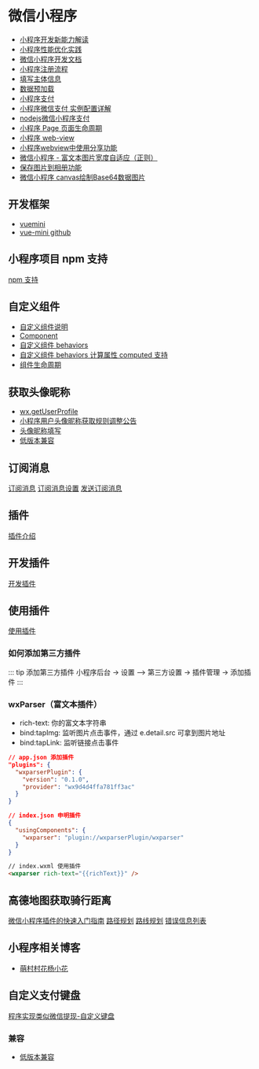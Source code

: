 # 微信小程序

- [小程序开发新能力解读](https://developers.weixin.qq.com/community/business/course/0004ca93454498f68aac5faa25b80d?source=indextopic)
- [小程序性能优化实践](https://developers.weixin.qq.com/community/business/course/000606628dc2e86dc0ddcbb115940d?source=indexad)
- [微信小程序开发文档](https://developers.weixin.qq.com/miniprogram/dev/framework)
- [小程序注册流程](https://developers.weixin.qq.com/miniprogram/introduction/#%E5%B0%8F%E7%A8%8B%E5%BA%8F%E6%B3%A8%E5%86%8C)
- [填写主体信息](https://developers.weixin.qq.com/miniprogram/introduction/#%E5%A1%AB%E5%86%99%E4%B8%BB%E4%BD%93%E4%BF%A1%E6%81%AF)
- [数据预加载](https://developers.weixin.qq.com/miniprogram/dev/framework/ability/pre-fetch.html)
- [小程序支付](https://pay.weixin.qq.com/wiki/doc/api/wxa/wxa_api.php?chapter=7_7)
- [小程序微信支付 实例配置详解](https://blog.csdn.net/u011415782/article/details/80944832)
- [nodejs微信小程序支付](https://www.jianshu.com/p/a47090968a86)
- [小程序 Page 页面生命周期](https://developers.weixin.qq.com/miniprogram/dev/reference/api/Page.html#onShareAppMessage-Object-object)
- [小程序 web-view](https://developers.weixin.qq.com/miniprogram/dev/component/web-view.html)
- [小程序webview中使用分享功能](https://blog.csdn.net/weixin_44051839/article/details/86689319)
- [微信小程序 - 富文本图片宽度自适应（正则）](https://blog.csdn.net/weixin_33901926/article/details/91386705)
- [保存图片到相册功能](https://www.jb51.net/article/151751.htm)
- [微信小程序 canvas绘制Base64数据图片](https://www.jianshu.com/p/844a8faea9c1)

## 开发框架

- [vuemini](https://vuemini.org/)
- [vue-mini github](https://github.com/vue-mini/vue-mini)

## 小程序项目 npm 支持

[npm 支持](https://developers.weixin.qq.com/miniprogram/dev/devtools/npm.html)

## 自定义组件

- [自定义组件说明](https://developers.weixin.qq.com/miniprogram/dev/framework/custom-component/)
- [Component](https://developers.weixin.qq.com/miniprogram/dev/reference/api/Component.html)
- [自定义组件 behaviors](https://developers.weixin.qq.com/miniprogram/dev/framework/custom-component/behaviors.html)
- [自定义组件 behaviors 计算属性 computed 支持](https://github.com/wechat-miniprogram/computed)
- [组件生命周期](https://developers.weixin.qq.com/miniprogram/dev/framework/custom-component/lifetimes.html)

## 获取头像昵称

- [wx.getUserProfile](https://developers.weixin.qq.com/miniprogram/dev/api/open-api/user-info/wx.getUserProfile.html)
- [小程序用户头像昵称获取规则调整公告](https://developers.weixin.qq.com/community/develop/doc/00022c683e8a80b29bed2142b56c01)
- [头像昵称填写](https://developers.weixin.qq.com/miniprogram/dev/framework/open-ability/userProfile.html)
- [低版本兼容](https://developers.weixin.qq.com/miniprogram/dev/framework/compatibility.html)

## 订阅消息

[订阅消息](https://developers.weixin.qq.com/miniprogram/dev/api/open-api/subscribe-message/wx.requestSubscribeMessage.html)
[订阅消息设置](https://developers.weixin.qq.com/miniprogram/dev/api/open-api/setting/SubscriptionsSetting.html)
[发送订阅消息](https://developers.weixin.qq.com/miniprogram/dev/api-backend/open-api/subscribe-message/subscribeMessage.send.html)

## 插件

[插件介绍](https://developers.weixin.qq.com/miniprogram/dev/framework/plugin/)

## 开发插件

[开发插件](https://developers.weixin.qq.com/miniprogram/dev/framework/plugin/development.html)

## 使用插件

[使用插件](https://developers.weixin.qq.com/miniprogram/dev/framework/plugin/using.html)

### 如何添加第三方插件

::: tip 添加第三方插件
小程序后台 -> 设置 —> 第三方设置 -> 插件管理 -> 添加插件
:::

### wxParser（富文本插件）

- rich-text: 你的富文本字符串
- bind:tapImg: 监听图片点击事件，通过 e.detail.src 可拿到图片地址
- bind:tapLink: 监听链接点击事件

``` json
// app.json 添加插件
"plugins": {
  "wxparserPlugin": {
    "version": "0.1.0",
    "provider": "wx9d4d4ffa781ff3ac"
  }
}
```

``` json
// index.json 申明插件
{
  "usingComponents": {
    "wxparser": "plugin://wxparserPlugin/wxparser"
  }
}
```

``` html
// index.wxml 使用插件
<wxparser rich-text="{{richText}}" />
```

## 高德地图获取骑行距离

[微信小程序插件的快速入门指南](https://lbs.amap.com/api/wx/gettingstarted)
[路径规划](https://lbs.amap.com/api/javascript-api/reference/route-search)
[路线规划](https://lbs.amap.com/api/jsapi-v2/guide/services/navigation)
[错误信息列表](https://lbs.amap.com/api/wx/reference/errorcode)
[](https://www.jianshu.com/p/72f4e5401d40)

## 小程序相关博客

- [萌村村花杨小花](https://blog.csdn.net/ysq0317/category_7767463.html)

## 自定义支付键盘

[程序实现类似微信提现-自定义键盘](https://blog.csdn.net/clli_Chain/article/details/120065731)
[](https://blog.csdn.net/GG_com/article/details/103623541)

### 兼容

- [低版本兼容](https://developers.weixin.qq.com/miniprogram/dev/framework/compatibility.html)

